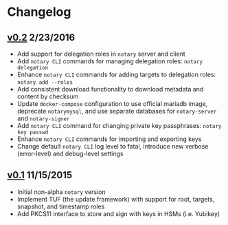 # Changelog

## [v0.2](https://github.com/docker/notary/releases/tag/v0.2) 2/23/2016
+ Add support for delegation roles in `notary` server and client
+ Add `notary CLI` commands for managing delegation roles: `notary delegation`
+ Enhance `notary CLI` commands for adding targets to delegation roles: `notary add --roles`
+ Add consistent download functionality to download metadata and content by checksum
+ Update `docker-compose` configuration to use official mariadb image, deprecate `notarymysql`, and use separate databases for `notary-server` and `notary-signer`
+ Add `notary CLI` command for changing private key passphrases: `notary key passwd`
+ Enhance `notary CLI` commands for importing and exporting keys
+ Change default `notary CLI` log level to fatal, introduce new verbose (error-level) and debug-level settings

## [v0.1](https://github.com/docker/notary/releases/tag/v0.1) 11/15/2015
+ Initial non-alpha `notary` version
+ Implement TUF (the update framework) with support for root, targets, snapshot, and timestamp roles
+ Add PKCS11 interface to store and sign with keys in HSMs (i.e. Yubikey)